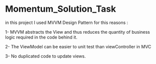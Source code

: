 # Momentum_Solution_Task 


in this project I used MVVM Design Pattern for this reasons : 

1- MVVM abstracts the View and thus reduces the quantity of business logic required in the code behind it.

2- The ViewModel can be easier to unit test than viewController in MVC

3- No duplicated code to update views.


